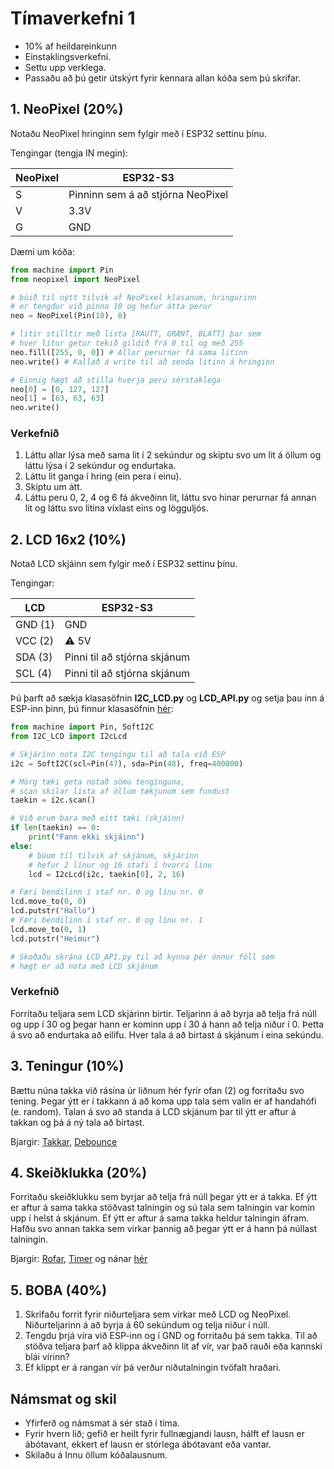 # Tímaverkefni 1

- 10% af heildareinkunn
- Einstaklingsverkefni.
- Settu upp verklega.
- Passaðu að þú getir útskýrt fyrir kennara allan kóða sem þú skrifar.

## 1. NeoPixel (20%)

Notaðu NeoPixel hringinn sem fylgir með í ESP32 settinu þínu.

Tengingar (tengja IN megin):

NeoPixel | ESP32-S3
--- | ---
S | Pinninn sem á að stjórna NeoPixel
V | 3.3V
G | GND

Dæmi um kóða:
```python
from machine import Pin
from neopixel import NeoPixel

# búið til nýtt tilvik af NeoPixel klasanum, hringurinn
# er tengdur við pinna 10 og hefur átta perur
neo = NeoPixel(Pin(10), 8)

# litir stilltir með lista [RAUTT, GRÆNT, BLÁTT] þar sem
# hver litur getur tekið gildið frá 0 til og með 255
neo.fill([255, 0, 0]) # Allar perurnar fá sama litinn
neo.write() # Kallað á write til að senda litinn á hringinn

# Einnig hægt að stilla hverja peru sérstaklega
neo[0] = [0, 127, 127]
neo[1] = [63, 63, 63]
neo.write()
```

### Verkefnið

1. Láttu allar lýsa með sama lit í 2 sekúndur og skiptu svo um lit á öllum og láttu lýsa í 2 sekúndur og endurtaka.
1. Láttu lit ganga í hring (ein pera í einu).
1. Skiptu um átt.
1. Láttu peru 0, 2, 4 og 6 fá ákveðinn lit, láttu svo hinar perurnar fá annan lit og láttu svo litina víxlast eins og lögguljós. 

## 2. LCD 16x2 (10%)

Notað LCD skjáinn sem fylgir með í ESP32 settinu þínu.

Tengingar:

LCD | ESP32-S3
--- | ---
GND (1) | GND
VCC (2) | :warning: 5V 
SDA (3) | Pinni til að stjórna skjánum
SCL (4) | Pinni til að stjórna skjánum

Þú þarft að sækja klasasöfnin **I2C_LCD.py** og **LCD_API.py** og setja þau inn á ESP-inn þinn, þú finnur klasasöfnin [hér](https://github.com/Freenove/Freenove_Ultimate_Starter_Kit_for_ESP32_S3/tree/main/Python/Python_Libraries):

```python
from machine import Pin, SoftI2C
from I2C_LCD import I2cLcd

# Skjárinn nota I2C tengingu til að tala við ESP
i2c = SoftI2C(scl=Pin(47), sda=Pin(48), freq=400000)

# Mörg tæki geta notað sömu tenginguna, 
# scan skilar lista af öllum tækjunum sem fundust
taekin = i2c.scan()

# Við erum bara með eitt tæki (skjáinn)
if len(taekin) == 0:
    print("Fann ekki skjáinn")
else:
    # búum til tilvik af skjánum, skjárinn 
    # hefur 2 línur og 16 stafi í hvorri línu
    lcd = I2cLcd(i2c, taekin[0], 2, 16)

# Færi bendilinn í staf nr. 0 og línu nr. 0
lcd.move_to(0, 0)
lcd.putstr("Hallo")
# Færi bendilinn í staf nr. 0 og línu nr. 1
lcd.move_to(0, 1)
lcd.putstr("Heimur")

# Skoðaðu skrána LCD_API.py til að kynna þér önnur föll sem 
# hægt er að nota með LCD skjánum
```

### Verkefnið

Forritaðu teljara sem LCD skjárinn birtir. Teljarinn á að byrja að telja frá núll og upp í 30 og þegar hann er kominn upp í 30 á hann að telja niður í 0. Þetta á svo að endurtaka að eilífu. Hver tala á að birtast á skjánum í eina sekúndu.

## 3. Teningur (10%)

Bættu núna takka við rásina úr liðnum hér fyrir ofan (2) og forritaðu svo tening. Þegar ýtt er í takkann á að koma upp tala sem valin er af handahófi (e. random). Talan á svo að standa á LCD skjánum þar til ýtt er aftur á takkan og þá á ný tala að birtast.

Bjargir: [Takkar](https://github.com/VESM2VT/ESP32/blob/main/kennsluefni/digital.md#takkar---pull-up-og-pull-down), [Debounce](https://github.com/VESM2VT/ESP32/blob/main/kennsluefni/digital.md#debounce)

## 4. Skeiðklukka (20%)

Forritaðu skeiðklukku sem byrjar að telja frá núll þegar ýtt er á takka. Ef ýtt er aftur á sama takka stöðvast talningin og sú tala sem talningin var komin upp í helst á skjánum. Ef ýtt er aftur á sama takka heldur talningin áfram. Hafðu svo annan takka sem virkar þannig að þegar ýtt er á hann þá núllast talningin.

Bjargir: [Rofar](https://github.com/VESM2VT/ESP32/blob/main/kennsluefni/digital.md#rofar), [Timer](https://docs.micropython.org/en/latest/esp32/quickref.html#timers) og nánar [hér](https://docs.micropython.org/en/latest/library/machine.Timer.html)

## 5. BOBA (40%)

1. Skrifaðu forrit fyrir niðurteljara sem virkar með LCD og NeoPixel. Niðurteljarinn á að byrja á 60 sekúndum og telja niður í núll. 
1. Tengdu þrjá víra við ESP-inn og í GND og forritaðu þá sem takka. Til að stöðva teljara þarf að klippa ákveðinn lit af vír, var það rauði eða kannski blái vírinn?
1. Ef klippt er á rangan vír þá verður niðutalningin tvöfalt hraðari. 

## Námsmat og skil
- Yfirferð og námsmat á sér stað í tíma. 
- Fyrir hvern lið; gefið er heilt fyrir fullnægjandi lausn, hálft ef lausn er ábótavant, ekkert ef lausn er stórlega ábótavant eða vantar. 
- Skilaðu á Innu öllum kóðalausnum.

